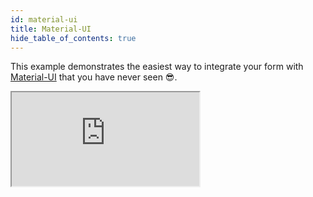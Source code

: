 ```yaml
---
id: material-ui
title: Material-UI
hide_table_of_contents: true
---
```


This example demonstrates the easiest way to integrate your form with [Material-UI](https://material-ui.com) that you have never seen 😎.

<iframe src="https://codesandbox.io/embed/rcf-material-ui-xyi0b?fontsize=14&hidenavigation=1&theme=dark"
  style={{ width: "100%", height: "500px", border: "0", borderRadius: "4px",  overflow: "hidden" }}
  title="RCF - Material-UI"
  allow="accelerometer; ambient-light-sensor; camera; encrypted-media; geolocation; gyroscope; hid; microphone; midi; payment; usb; vr; xr-spatial-tracking"
  sandbox="allow-forms allow-modals allow-popups allow-presentation allow-same-origin allow-scripts"
></iframe>

